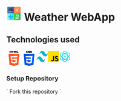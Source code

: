 <h1> <img src="src/images/weather-logo.png" alt="HTML image" width="40" height="40" /> Weather WebApp </h1>

<h2>Technologies used</h2>
<div style="display:flex">
  <img src="src/images/html.png" alt="HTML image" width="40" height="40" />
  <img src="src/images/css.png" alt="HTML image" width="40" height="40" />
  <img src="src/images/tailwind.png" alt="HTML image" width="30" height="30" />
  <img src="src/images/js.png" alt="HTML image" width="30" height="30" />
  <img src="src/images/react.png" alt="HTML image" width="30" height="30" />
</div>

<h3>Setup Repository </h3>
` Fork this repository `


